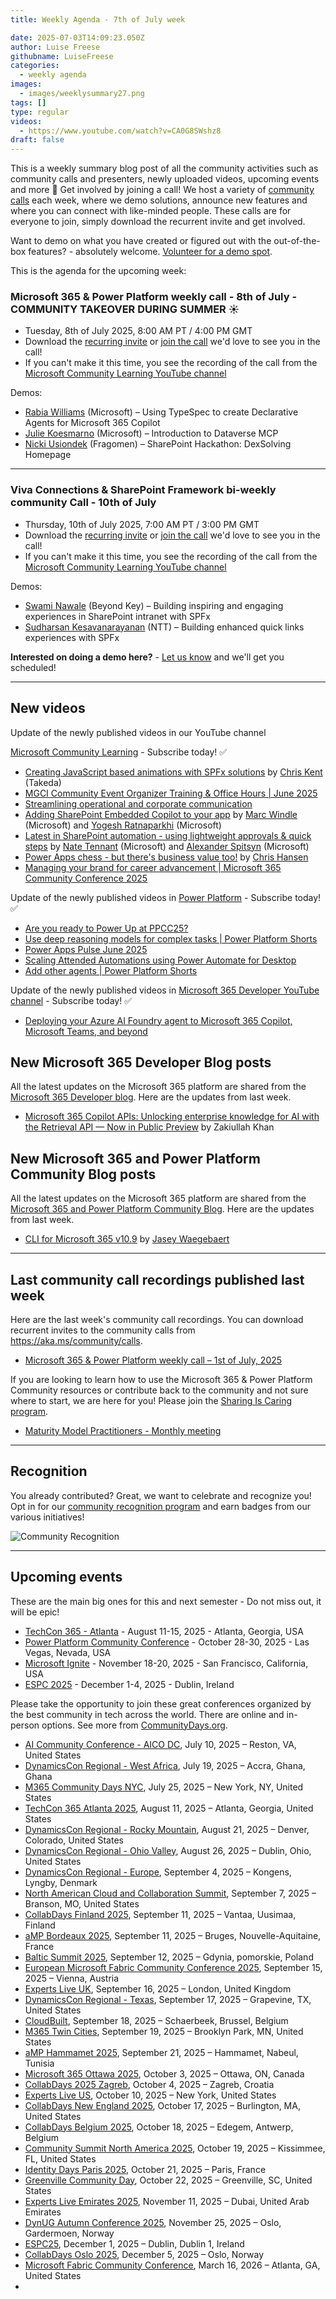 ```yaml
---
title: Weekly Agenda - 7th of July week

date: 2025-07-03T14:09:23.050Z
author: Luise Freese
githubname: LuiseFreese
categories:
  - weekly agenda
images:
  - images/weeklysummary27.png
tags: []
type: regular
videos:
  - https://www.youtube.com/watch?v=CA0G8SWshz8
draft: false
---
```


This is a weekly summary blog post of all the community activities such as community calls and presenters, newly uploaded videos, upcoming events and more 🚀
Get involved by joining a call! We host a variety of [community calls](https://aka.ms/community/calls) each week, where we demo solutions, announce new features and where you can connect with like-minded people. These calls are for everyone to join, simply download the recurrent invite and get involved. 

Want to demo on what you have created or figured out with the out-of-the-box features? - absolutely welcome. [Volunteer for a demo spot](https://aka.ms/community/request/demo).

This is the agenda for the upcoming week:

### Microsoft 365 & Power Platform weekly call - 8th of July - COMMUNITY TAKEOVER DURING SUMMER ☀️

* Tuesday, 8th of July 2025, 8:00 AM PT / 4:00 PM GMT
* Download the [recurring invite](https://aka.ms/m365-dev-call) or [join the call](https://aka.ms/m365-dev-call-join) we'd love to see you in the call!
* If you can't make it this time, you see the recording of the call from the [Microsoft Community Learning YouTube channel](https://www.youtube.com/playlist?list=PLR9nK3mnD-OUQOW86tT5dkCRQAVGY7DlH)

Demos: 

* [Rabia Williams](https://www.linkedin.com/in/rabiawilliams/) (Microsoft) – Using TypeSpec to create Declarative Agents for Microsoft 365 Copilot
* [Julie Koesmarno](https://www.linkedin.com/in/juliekoesmarno/) (Microsoft) – Introduction to Dataverse MCP
* [Nicki Usiondek](https://www.linkedin.com/in/nusiondek/) (Fragomen) – SharePoint Hackathon: DexSolving Homepage

---


### Viva Connections & SharePoint Framework bi-weekly community Call - 10th of July

* Thursday, 10th of July 2025, 7:00 AM PT / 3:00 PM GMT
* Download the [recurring invite](https://aka.ms/spdev-spfx-call) or [join the call](https://aka.ms/spdev-spfx-call-join) we'd love to see you in the call!
* If you can't make it this time, you see the recording of the call from the [Microsoft Community Learning YouTube channel](https://www.youtube.com/watch?v=gAqUr9wa2_0&list=PLR9nK3mnD-OURfm5Ypu-wK52cxBv_gXCA)

Demos:

* [Swami Nawale](https://www.linkedin.com/in/swaminawale/) (Beyond Key) – Building inspiring and engaging experiences in SharePoint intranet with SPFx
* [Sudharsan Kesavanarayanan](https://www.linkedin.com/in/sudharsan-kesavanarayanan-75b2bbb/) (NTT) – Building enhanced quick links experiences with SPFx


**Interested on doing a demo here?** - [Let us know](https://aka.ms/community/request/demo) and we'll get you scheduled!

---

## New videos 

Update of the newly published videos in our YouTube channel 

[Microsoft Community Learning](https://www.youtube.com/@MicrosoftCommunityLearning) - Subscribe today! ✅

* [Creating JavaScript based animations with SPFx solutions](https://www.youtube.com/watch?v=Zm6Snx_NRes) by [Chris Kent](https://www.linkedin.com/in/thechriskent/) (Takeda)
* [MGCI Community Event Organizer Training & Office Hours | June 2025](https://www.youtube.com/watch?v=lxDrzS_Dg9w)
* [Streamlining operational and corporate communication](https://www.youtube.com/watch?v=Em6aV1oD_L4)
* [Adding SharePoint Embedded Copilot to your app](https://www.youtube.com/watch?v=SY1dmbge83U) by [Marc Windle](https://www.linkedin.com/in/marc/) (Microsoft) and [Yogesh Ratnaparkhi](https://www.linkedin.com/in/yogeshratna/) (Microsoft)
* [Latest in SharePoint automation - using lightweight approvals & quick steps](https://www.youtube.com/watch?v=E0ap197l164) by [Nate Tennant](https://www.linkedin.com/in/nathantennant/) (Microsoft) and [Alexander Spitsyn](https://www.linkedin.com/in/2zzyq/) (Microsoft)
* [Power Apps chess - but there's business value too!](https://www.youtube.com/watch?v=fxiYXsV4tuw) by [Chris Hansen​​](https://www.linkedin.com/in/skillsthrills/)
* [Managing your brand for career advancement | Microsoft 365 Community Conference 2025](https://www.youtube.com/watch?v=E1qmqI8DELY)

Update of the newly published videos in [Power Platform](https://www.youtube.com/@mspowerplatform) - Subscribe today! ✅

* [Are you ready to Power Up at PPCC25?](https://www.youtube.com/watch?v=8D9KdG2YkLc)
* [Use deep reasoning models for complex tasks | Power Platform Shorts](https://www.youtube.com/watch?v=lhvwSvG-fTo)
* [Power Apps Pulse June 2025](https://www.youtube.com/watch?v=0qSyzRM1ld0)
* [Scaling Attended Automations using Power Automate for Desktop](https://www.youtube.com/watch?v=PZiOdDvJc9I)
* [Add other agents | Power Platform Shorts](https://www.youtube.com/watch?v=jlRRRrdfuF4)

Update of the newly published videos in [Microsoft 365 Developer YouTube channel](https://www.youtube.com/@Microsoft365Developer) - Subscribe today! ✅

* [Deploying your Azure AI Foundry agent to Microsoft 365 Copilot, Microsoft Teams, and beyond](https://www.youtube.com/watch?v=U9Yv2vjKYbI)

## New Microsoft 365 Developer Blog posts

All the latest updates on the Microsoft 365 platform are shared from the [Microsoft 365 Developer blog](https://devblogs.microsoft.com/microsoft365dev/). Here are the updates from last week.


* [Microsoft 365 Copilot APIs: Unlocking enterprise knowledge for AI with the Retrieval API — Now in Public Preview](https://devblogs.microsoft.com/microsoft365dev/microsoft-365-copilot-apis-unlocking-enterprise-knowledge-for-ai-with-the-retrieval-api/) by Zakiullah Khan


## New Microsoft 365 and Power Platform Community Blog posts

All the latest updates on the Microsoft 365 platform are shared from the [Microsoft 365 and Power Platform Community Blog](https://pnp.github.io/blog/). Here are the updates from last week.

* [CLI for Microsoft 365 v10.9](https://pnp.github.io/blog/cli-for-microsoft-365/cli-for-microsoft-365-v10-9/) by [Jasey Waegebaert](https://github.com/jwaegebaert/)


---

## Last community call recordings published last week

Here are the last week's community call recordings. You can download recurrent invites to the community calls from https://aka.ms/community/calls.

* [Microsoft 365 & Power Platform weekly call – 1st of July, 2025](https://www.youtube.com/watch?v=2YZzB7buT-I)



If you are looking to learn how to use the Microsoft 365 & Power Platform Community resources or contribute back to the community and not sure where to start, we are here for you! Please join the [Sharing Is Caring program](https://pnp.github.io/sharing-is-caring/).

* [Maturity Model Practitioners - Monthly meeting](https://aka.ms/mm4m365/invite)

---

## Recognition

You already contributed? Great, we want to celebrate and recognize you! Opt in for our [community recognition program](https://pnp.github.io/recognitionprogram/) and earn badges from our various initiatives! 

![Community Recognition](../images/community-recognition-2025.png)

---

## Upcoming events

These are the main big ones for this and next semester - Do not miss out, it will be epic!


* [TechCon 365 - Atlanta](https://techcon365.com/Atlanta/) - August 11-15, 2025 - Atlanta, Georgia, USA
* [Power Platform Community Conference](https://powerplatformconf.com/) - October 28-30, 2025 - Las Vegas, Nevada, USA
* [Microsoft Ignite](https://ignite.microsoft.com/) - November 18-20, 2025 - San Francisco, California, USA
* [ESPC 2025](https://www.sharepointeurope.com/) - December 1-4, 2025 - Dublin, Ireland

Please take the opportunity to join these great conferences organized by the best community in tech across the world. There are online and in-person options. See more from [CommunityDays.org](https://www.communitydays.org/).


* [AI Community Conference - AICO DC](https://www.communitydays.org/event/2025-07-10/ai-community-conference-aico-dc), July 10, 2025 – Reston, VA, United States
* [DynamicsCon Regional - West Africa](https://www.communitydays.org/event/2025-07-19/dynamicscon-regional-west-africa), July 19, 2025 – Accra, Ghana, Ghana
* [M365 Community Days NYC](https://www.communitydays.org/event/2025-07-25/m365-community-days-nyc), July 25, 2025 – New York, NY, United States
* [TechCon 365 Atlanta 2025](https://www.communitydays.org/event/2025-08-11/techcon-365-atlanta-2025), August 11, 2025 – Atlanta, Georgia, United States
* [DynamicsCon Regional - Rocky Mountain](https://www.communitydays.org/event/2025-08-21/dynamicscon-regional-rocky-mountain), August 21, 2025 – Denver, Colorado, United States
* [DynamicsCon Regional - Ohio Valley](https://www.communitydays.org/event/2025-08-26/dynamicscon-regional-ohio-valley), August 26, 2025 – Dublin, Ohio, United States
* [DynamicsCon Regional - Europe](https://www.communitydays.org/event/2025-09-04/dynamicscon-regional-europe), September 4, 2025 – Kongens, Lyngby, Denmark
* [North American Cloud and Collaboration Summit](https://www.communitydays.org/event/2025-09-07/north-american-cloud-and-collaboration-summit), September 7, 2025 – Branson, MO, United States
* [CollabDays Finland 2025](https://www.communitydays.org/event/2025-09-11/collabdays-finland-2025), September 11, 2025 – Vantaa, Uusimaa, Finland
* [aMP Bordeaux 2025](https://www.communitydays.org/event/2025-09-11/amp-bordeaux-2025), September 11, 2025 – Bruges, Nouvelle-Aquitaine, France
* [Baltic Summit 2025](https://www.communitydays.org/event/2025-09-12/baltic-summit-2025), September 12, 2025 – Gdynia, pomorskie, Poland
* [European Microsoft Fabric Community Conference 2025](https://www.communitydays.org/event/2025-09-15/european-microsoft-fabric-community-conference-2025), September 15, 2025 – Vienna, Austria
* [Experts Live UK](https://www.communitydays.org/event/2025-09-16/experts-live-uk), September 16, 2025 – London, United Kingdom
* [DynamicsCon Regional - Texas](https://www.communitydays.org/event/2025-09-17/dynamicscon-regional-texas), September 17, 2025 – Grapevine, TX, United States
* [CloudBuilt](https://www.communitydays.org/event/2025-09-18/cloudbuilt), September 18, 2025 – Schaerbeek, Brussel, Belgium
* [M365 Twin Cities](https://www.communitydays.org/event/2025-09-19/m365-twin-cities), September 19, 2025 – Brooklyn Park, MN, United States
* [aMP Hammamet 2025](https://www.communitydays.org/event/2025-09-21/amp-hammamet-2025), September 21, 2025 – Hammamet, Nabeul, Tunisia
* [Microsoft 365 Ottawa 2025](https://www.communitydays.org/event/2025-10-03/microsoft-365-ottawa-2025), October 3, 2025 – Ottawa, ON, Canada
* [CollabDays 2025 Zagreb](https://www.communitydays.org/event/2025-10-04/collabdays-2025-zagreb), October 4, 2025 – Zagreb, Croatia
* [Experts Live US](https://www.communitydays.org/event/2025-10-10/experts-live-us), October 10, 2025 – New York, United States
* [CollabDays New England 2025](https://www.communitydays.org/event/2025-10-17/collabdays-new-england-2025), October 17, 2025 – Burlington, MA, United States
* [CollabDays Belgium 2025](https://www.communitydays.org/event/2025-10-18/collabdays-belgium-2025), October 18, 2025 – Edegem, Antwerp, Belgium
* [Community Summit North America 2025](https://www.communitydays.org/event/2025-10-19/community-summit-north-america-2025), October 19, 2025 – Kissimmee, FL, United States
* [Identity Days Paris 2025](https://www.communitydays.org/event/2025-10-21/identity-days-paris-2025), October 21, 2025 – Paris, France
* [Greenville Community Day](https://www.communitydays.org/event/2025-10-22/greenville-community-day), October 22, 2025 – Greenville, SC, United States
* [Experts Live Emirates 2025](https://www.communitydays.org/event/2025-11-11/experts-live-emirates-2025), November 11, 2025 – Dubai, United Arab Emirates
* [DynUG Autumn Conference 2025](https://www.communitydays.org/event/2025-11-25/dynug-autumn-conference-2025), November 25, 2025 – Oslo, Gardermoen, Norway
* [ESPC25](https://www.communitydays.org/event/2025-12-01/espc25), December 1, 2025 – Dublin, Dublin 1, Ireland
* [CollabDays Oslo 2025](https://www.communitydays.org/event/2025-12-05/collabdays-oslo-2025), December 5, 2025 – Oslo, Norway
* [Microsoft Fabric Community Conference](https://www.communitydays.org/event/2026-03-16/microsoft-fabric-community-conference), March 16, 2026 – Atlanta, GA, United States
* 